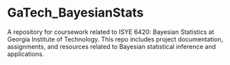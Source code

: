 # GaTech_BayesianStats
A repository for coursework related to ISYE 6420: Bayesian Statistics at Georgia Institute of Technology. This repo includes project documentation, assignments, and resources related to Bayesian statistical inference and applications.
